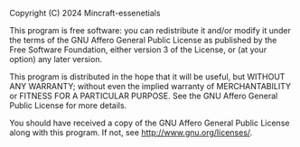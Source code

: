 Copyright (C) 2024 Mincraft-essenetials 

This program is free software: you can redistribute it and/or modify it
under the terms of the GNU Affero General Public License as published by
the Free Software Foundation, either version 3 of the License, or (at your
option) any later version.

This program is distributed in the hope that it will be useful, but WITHOUT
ANY WARRANTY; without even the implied warranty of MERCHANTABILITY or
FITNESS FOR A PARTICULAR PURPOSE.  See the GNU Affero General Public
License for more details.

You should have received a copy of the GNU Affero General Public License
along with this program.  If not, see <http://www.gnu.org/licenses/>.